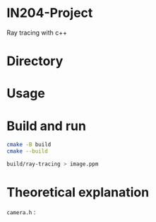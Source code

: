 # IN204-Project
Ray tracing with c++

# Directory

# Usage

# Build and run
```bash
cmake -B build
cmake --build

build/ray-tracing > image.ppm
```

# Theoretical explanation

`camera.h` : 
